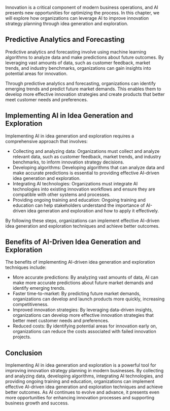

Innovation is a critical component of modern business operations, and AI presents new opportunities for optimizing the process. In this chapter, we will explore how organizations can leverage AI to improve innovation strategy planning through idea generation and exploration.

Predictive Analytics and Forecasting
------------------------------------

Predictive analytics and forecasting involve using machine learning algorithms to analyze data and make predictions about future outcomes. By leveraging vast amounts of data, such as customer feedback, market trends, and industry benchmarks, organizations can gain insights into potential areas for innovation.

Through predictive analytics and forecasting, organizations can identify emerging trends and predict future market demands. This enables them to develop more effective innovation strategies and create products that better meet customer needs and preferences.

Implementing AI in Idea Generation and Exploration
--------------------------------------------------

Implementing AI in idea generation and exploration requires a comprehensive approach that involves:

* Collecting and analyzing data: Organizations must collect and analyze relevant data, such as customer feedback, market trends, and industry benchmarks, to inform innovation strategy decisions.
* Developing algorithms: Developing algorithms that can analyze data and make accurate predictions is essential to providing effective AI-driven idea generation and exploration.
* Integrating AI technologies: Organizations must integrate AI technologies into existing innovation workflows and ensure they are compatible with other systems and processes.
* Providing ongoing training and education: Ongoing training and education can help stakeholders understand the importance of AI-driven idea generation and exploration and how to apply it effectively.

By following these steps, organizations can implement effective AI-driven idea generation and exploration techniques and achieve better outcomes.

Benefits of AI-Driven Idea Generation and Exploration
-----------------------------------------------------

The benefits of implementing AI-driven idea generation and exploration techniques include:

* More accurate predictions: By analyzing vast amounts of data, AI can make more accurate predictions about future market demands and identify emerging trends.
* Faster time-to-market: By predicting future market demands, organizations can develop and launch products more quickly, increasing competitiveness.
* Improved innovation strategies: By leveraging data-driven insights, organizations can develop more effective innovation strategies that better meet customer needs and preferences.
* Reduced costs: By identifying potential areas for innovation early on, organizations can reduce the costs associated with failed innovation projects.

Conclusion
----------

Implementing AI in idea generation and exploration is a powerful tool for improving innovation strategy planning in modern businesses. By collecting and analyzing data, developing algorithms, integrating AI technologies, and providing ongoing training and education, organizations can implement effective AI-driven idea generation and exploration techniques and achieve better outcomes. As AI continues to evolve and advance, it presents even more opportunities for enhancing innovation processes and supporting business growth and success.
